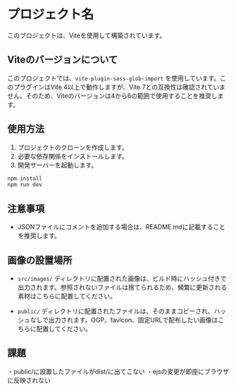 # プロジェクト名

このプロジェクトは、Viteを使用して構築されています。

## Viteのバージョンについて

このプロジェクトでは、`vite-plugin-sass-glob-import` を使用しています。このプラグインはVite 4以上で動作しますが、Vite 7との互換性は確認されていません。そのため、Viteのバージョンは4から6の範囲で使用することを推奨します。

## 使用方法

1. プロジェクトのクローンを作成します。
2. 必要な依存関係をインストールします。
3. 開発サーバーを起動します。

```bash
npm install
npm run dev
```

## 注意事項

- JSONファイルにコメントを追加する場合は、README.mdに記載することを推奨します。

## 画像の設置場所

- `src/images/` ディレクトリに配置された画像は、ビルド時にハッシュ付きで出力されます。参照されないファイルは捨てられるため、頻繁に更新される素材はこちらに配置してください。

- `public/` ディレクトリに配置されたファイルは、そのままコピーされ、ハッシュなしで出力されます。OGP、favicon、固定URLで配布したい画像はこちらに配置してください。

## 課題
・public/に設置したファイルがdist/に出てこない
・ejsの変更が即座にブラウザに反映されない